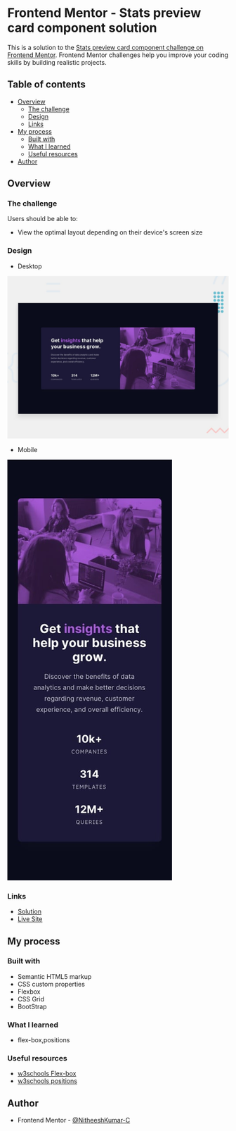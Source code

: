 # Frontend Mentor - Stats preview card component solution

This is a solution to the [Stats preview card component challenge on Frontend Mentor](https://www.frontendmentor.io/challenges/stats-preview-card-component-8JqbgoU62). Frontend Mentor challenges help you improve your coding skills by building realistic projects. 

## Table of contents

- [Overview](#overview)
  - [The challenge](#the-challenge)
  - [Design](#design)
  - [Links](#links)
- [My process](#my-process)
  - [Built with](#built-with)
  - [What I learned](#what-i-learned)
  - [Useful resources](#useful-resources)
- [Author](#author)


## Overview

### The challenge

Users should be able to:

- View the optimal layout depending on their device's screen size

### Design

- Desktop

![](design/desktop-preview.jpg)

- Mobile

![](design/mobile-design.jpg)


### Links

- [Solution](https://www.frontendmentor.io/solutions/bootstrapflexboxgrid-zZNO2hwOp)
- [Live Site](https://nitheeshkumar-c.github.io/stats-preview-card-component/)

## My process

### Built with

- Semantic HTML5 markup
- CSS custom properties
- Flexbox
- CSS Grid
- BootStrap

### What I learned

- flex-box,positions

### Useful resources

- [w3schools Flex-box](https://www.w3schools.com/css/css3_flexbox.asp) 
- [w3schools positions ](https://www.w3schools.com/css/css_positioning.asp) 


## Author

- Frontend Mentor - [@NitheeshKumar-C](https://www.frontendmentor.io/profile/NitheeshKumar-C)

